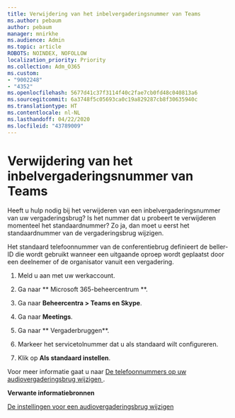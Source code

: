 ```yaml
---
title: Verwijdering van het inbelvergaderingsnummer van Teams
ms.author: pebaum
author: pebaum
manager: mnirkhe
ms.audience: Admin
ms.topic: article
ROBOTS: NOINDEX, NOFOLLOW
localization_priority: Priority
ms.collection: Adm_O365
ms.custom:
- "9002248"
- "4352"
ms.openlocfilehash: 5677d41c37f3114f40c2fae7cb0fd48c040813a6
ms.sourcegitcommit: 6a3748f5c05693ca0c19a829287cb8f30635940c
ms.translationtype: HT
ms.contentlocale: nl-NL
ms.lasthandoff: 04/22/2020
ms.locfileid: "43789009"
---
```

# <a name="teams-dial-in-conferencing-number-removal"></a>Verwijdering van het inbelvergaderingsnummer van Teams

Heeft u hulp nodig bij het verwijderen van een inbelvergaderingsnummer van uw vergaderingsbrug? Is het nummer dat u probeert te verwijderen momenteel het standaardnummer? Zo ja, dan moet u eerst het standaardnummer van de vergaderingsbrug wijzigen.

Het standaard telefoonnummer van de conferentiebrug definieert de beller-ID die wordt gebruikt wanneer een uitgaande oproep wordt geplaatst door een deelnemer of de organisator vanuit een vergadering.

1. Meld u aan met uw werkaccount.

2. Ga naar ** Microsoft 365-beheercentrum **.

3. Ga naar **Beheercentra > Teams en Skype**.

4. Ga naar **Meetings**.

5. Ga naar ** Vergaderbruggen**.

6. Markeer het servicetolnummer dat u als standaard wilt configureren.

7. Klik op **Als standaard instellen**.

Voor meer informatie gaat u naar [De telefoonnummers op uw audiovergaderingsbrug wijzigen ](https://docs.microsoft.com/microsoftteams/change-the-phone-numbers-on-your-audio-conferencing-bridge).

**Verwante informatiebronnen**

[De instellingen voor een audiovergaderingsbrug wijzigen](https://docs.microsoft.com/microsoftteams/change-the-settings-for-an-audio-conferencing-bridge)
